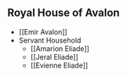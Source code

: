## Royal House of Avalon
* [[Emir Avalon]]
* Servant Household
	* [[Amarion Eliade]]
    * [[Jeral Eliade]]
    * [[Evienne Eliade]]